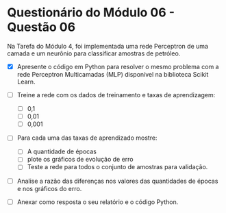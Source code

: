# Questionário do Módulo 06 - Questão 06

Na Tarefa do Módulo 4, foi implementada uma rede Perceptron de uma camada e um neurônio para classificar amostras de petróleo.

* [x] Apresente o código em Python para resolver o mesmo problema com a rede Perceptron Multicamadas (MLP) disponível na biblioteca Scikit Learn.

* [ ] Treine a rede com os dados de treinamento e taxas de aprendizagem:
    * [ ] 0,1
    * [ ] 0,01
    * [ ] 0,001 
      
* [ ] Para cada uma das taxas de aprendizado mostre:
    * [ ] A quantidade de épocas
    * [ ] plote os gráficos de evolução de erro
    * [ ] Teste a rede para todos o conjunto de amostras para validação.

* [ ] Analise a razão das diferenças nos valores das quantidades de épocas e nos gráficos do erro.

* [ ] Anexar como resposta o seu relatório e o código Python.
